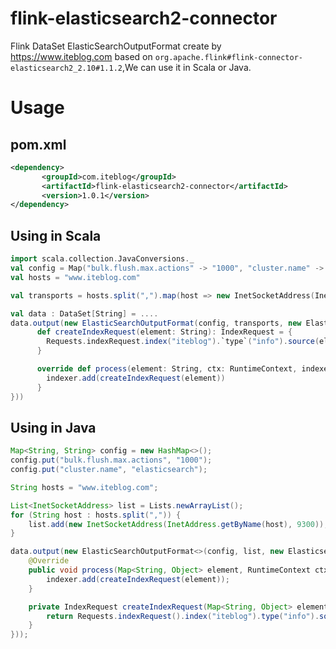 # flink-elasticsearch2-connector

Flink DataSet ElasticSearchOutputFormat create by <https://www.iteblog.com> based on `org.apache.flink#flink-connector-elasticsearch2_2.10#1.1.2`,We can use it in Scala or Java.

# Usage

## pom.xml
```xml
<dependency>
       <groupId>com.iteblog</groupId>
       <artifactId>flink-elasticsearch2-connector</artifactId>
       <version>1.0.1</version>
</dependency>
```

## Using in Scala
```scala
import scala.collection.JavaConversions._
val config = Map("bulk.flush.max.actions" -> "1000", "cluster.name" -> "elasticsearch")
val hosts = "www.iteblog.com"

val transports = hosts.split(",").map(host => new InetSocketAddress(InetAddress.getByName(host), 9300)).toList

val data : DataSet[String] = ....
data.output(new ElasticSearchOutputFormat(config, transports, new ElasticsearchSinkFunction[String] {
      def createIndexRequest(element: String): IndexRequest = {
        Requests.indexRequest.index("iteblog").`type`("info").source(element)
      }

      override def process(element: String, ctx: RuntimeContext, indexer: RequestIndexer) {
        indexer.add(createIndexRequest(element))
      }
}))
```

## Using in Java
```java
Map<String, String> config = new HashMap<>();
config.put("bulk.flush.max.actions", "1000");
config.put("cluster.name", "elasticsearch");

String hosts = "www.iteblog.com";

List<InetSocketAddress> list = Lists.newArrayList();
for (String host : hosts.split(",")) {
    list.add(new InetSocketAddress(InetAddress.getByName(host), 9300));
}

data.output(new ElasticSearchOutputFormat<>(config, list, new ElasticsearchSinkFunction<Map<String, Object>>() {
    @Override
    public void process(Map<String, Object> element, RuntimeContext ctx, RequestIndexer indexer) {
        indexer.add(createIndexRequest(element));
    }

    private IndexRequest createIndexRequest(Map<String, Object> element) {
        return Requests.indexRequest().index("iteblog").type("info").source(element);
    }
}));
```